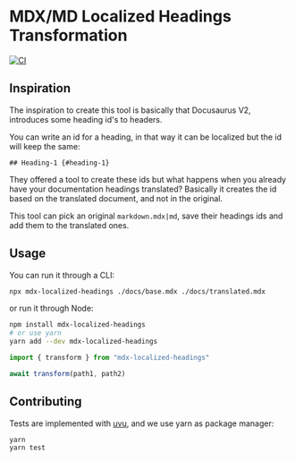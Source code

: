 # MDX/MD Localized Headings Transformation

[![CI](https://github.com/semoal/mdx-localized-headings/actions/workflows/main.yml/badge.svg)](https://github.com/semoal/mdx-localized-headings/actions/workflows/main.yml)

## Inspiration

The inspiration to create this tool is basically that Docusaurus V2, introduces some heading id's to headers.

You can write an id for a heading, in that way it can be localized but the id will keep the same:
```
## Heading-1 {#heading-1}
```
They offered a tool to create these ids but what happens when you already have your documentation headings translated? Basically it creates the id based on the translated document, and not in the original.

This tool can pick an original `markdown.mdx|md`, save their headings ids and add them to the translated ones.

## Usage

You can run it through a CLI:
```bash
npx mdx-localized-headings ./docs/base.mdx ./docs/translated.mdx
```

or run it through Node:
```bash
npm install mdx-localized-headings
# or use yarn
yarn add --dev mdx-localized-headings
```

```js
import { transform } from "mdx-localized-headings"

await transform(path1, path2)
```

## Contributing

Tests are implemented with [uvu](https://github.com/lukeed/uvu), and we use yarn as package manager:
```
yarn
yarn test
```
